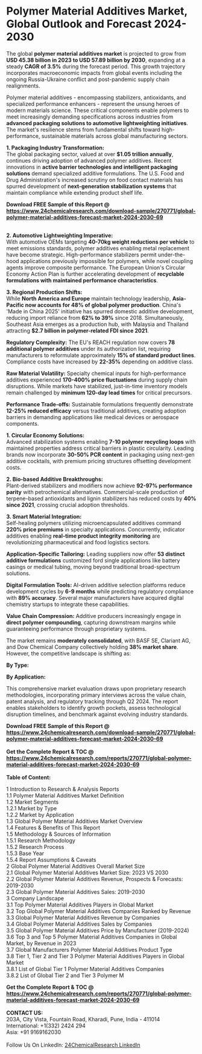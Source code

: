 <h1>Polymer Material Additives Market, Global Outlook and Forecast 2024-2030</h1><p>The global <strong>polymer material additives market</strong> is projected to grow from <strong>USD 45.38 billion in 2023 to USD 57.89 billion by 2030</strong>, expanding at a steady <strong>CAGR of 3.5%</strong> during the forecast period. This growth trajectory incorporates macroeconomic impacts from global events including the ongoing Russia-Ukraine conflict and post-pandemic supply chain realignments.</p><p>Polymer material additives - encompassing stabilizers, antioxidants, and specialized performance enhancers - represent the unsung heroes of modern materials science. These critical components enable polymers to meet increasingly demanding specifications across industries from <strong>advanced packaging solutions to automotive lightweighting initiatives</strong>. The market's resilience stems from fundamental shifts toward high-performance, sustainable materials across global manufacturing sectors.</p><p><strong>1. Packaging Industry Transformation:</strong><br>
The global packaging sector, valued at over <strong>$1.05 trillion annually</strong>, continues driving adoption of advanced polymer additives. Recent innovations in <strong>active barrier technologies and intelligent packaging solutions</strong> demand specialized additive formulations. The U.S. Food and Drug Administration's increased scrutiny on food contact materials has spurred development of <strong>next-generation stabilization systems</strong> that maintain compliance while extending product shelf life.</p><div><b>Download FREE Sample of this Report @ 
            <a href="https://www.24chemicalresearch.com/download-sample/270771/global-polymer-material-additives-forecast-market-2024-2030-69">
            https://www.24chemicalresearch.com/download-sample/270771/global-polymer-material-additives-forecast-market-2024-2030-69</a></b></div><br><p><strong>2. Automotive Lightweighting Imperative:</strong><br>
With automotive OEMs targeting <strong>40-70kg weight reductions per vehicle</strong> to meet emissions standards, polymer additives enabling metal replacement have become strategic. High-performance stabilizers permit under-the-hood applications previously impossible for polymers, while novel coupling agents improve composite performance. The European Union's Circular Economy Action Plan is further accelerating development of <strong>recyclable formulations with maintained performance characteristics</strong>.</p><p><strong>3. Regional Production Shifts:</strong><br>
While <strong>North America and Europe</strong> maintain technology leadership, <strong>Asia-Pacific now accounts for 48% of global polymer production</strong>. China's 'Made in China 2025' initiative has spurred domestic additive development, reducing import reliance from <strong>62% to 39%</strong> since 2018. Simultaneously, Southeast Asia emerges as a production hub, with Malaysia and Thailand attracting <strong>$2.7 billion in polymer-related FDI since 2021</strong>.</p><p><strong>Regulatory Complexity:</strong> The EU's REACH regulation now covers <strong>78 additional polymer additives</strong> under its authorization list, requiring manufacturers to reformulate approximately <strong>15% of standard product lines</strong>. Compliance costs have increased by <strong>22-35%</strong> depending on additive class.</p><p><strong>Raw Material Volatility:</strong> Specialty chemical inputs for high-performance additives experienced <strong>170-400% price fluctuations</strong> during supply chain disruptions. While markets have stabilized, just-in-time inventory models remain challenged by <strong>minimum 120-day lead times</strong> for critical precursors.</p><p><strong>Performance Trade-offs:</strong> Sustainable formulations frequently demonstrate <strong>12-25% reduced efficacy</strong> versus traditional additives, creating adoption barriers in demanding applications like medical devices or aerospace components.</p><p><strong>1. Circular Economy Solutions:</strong><br>
Advanced stabilization systems enabling <strong>7-10 polymer recycling loops</strong> with maintained properties address critical barriers in plastic circularity. Leading brands now incorporate <strong>30-50% PCR content</strong> in packaging using next-gen additive cocktails, with premium pricing structures offsetting development costs.</p><p><strong>2. Bio-based Additive Breakthroughs:</strong><br>
Plant-derived stabilizers and modifiers now achieve <strong>92-97% performance parity</strong> with petrochemical alternatives. Commercial-scale production of terpene-based antioxidants and lignin stabilizers has reduced costs by <strong>40% since 2021</strong>, crossing crucial adoption thresholds.</p><p><strong>3. Smart Material Integration:</strong><br>
Self-healing polymers utilizing microencapsulated additives command <strong>220% price premiums</strong> in specialty applications. Concurrently, indicator additives enabling <strong>real-time product integrity monitoring</strong> are revolutionizing pharmaceutical and food logistics sectors.</p><p><strong>Application-Specific Tailoring:</strong> Leading suppliers now offer <strong>53 distinct additive formulations</strong> customized ford single applications like battery casings or medical tubing, moving beyond traditional broad-spectrum solutions.</p><p><strong>Digital Formulation Tools:</strong> AI-driven additive selection platforms reduce development cycles by <strong>6-9 months</strong> while predicting regulatory compliance with <strong>89% accuracy</strong>. Several major manufacturers have acquired digital chemistry startups to integrate these capabilities.</p><p><strong>Value Chain Compression:</strong> Additive producers increasingly engage in <strong>direct polymer compounding</strong>, capturing downstream margins while guaranteeing performance through proprietary systems.</p><p>The market remains <strong>moderately consolidated</strong>, with BASF SE, Clariant AG, and Dow Chemical Company collectively holding <strong>38% market share</strong>. However, the competitive landscape is shifting as:</p><p><strong>By Type:</strong></p><p><strong>By Application:</strong></p><p>This comprehensive market evaluation draws upon proprietary research methodologies, incorporating primary interviews across the value chain, patent analysis, and regulatory tracking through Q2 2024. The report enables stakeholders to identify growth pockets, assess technological disruption timelines, and benchmark against evolving industry standards.</p><div><b>Download FREE Sample of this Report @ 
            <a href="https://www.24chemicalresearch.com/download-sample/270771/global-polymer-material-additives-forecast-market-2024-2030-69">
            https://www.24chemicalresearch.com/download-sample/270771/global-polymer-material-additives-forecast-market-2024-2030-69</a></b></div><br><div><b>Get the Complete Report & TOC @ 
            <a href="https://www.24chemicalresearch.com/reports/270771/global-polymer-material-additives-forecast-market-2024-2030-69">
            https://www.24chemicalresearch.com/reports/270771/global-polymer-material-additives-forecast-market-2024-2030-69</a></b></div><br>
            <b>Table of Content:</b><p>1 Introduction to Research & Analysis Reports<br />
    1.1 Polymer Material Additives Market Definition<br />
    1.2 Market Segments<br />
        1.2.1 Market by Type<br />
        1.2.2 Market by Application<br />
    1.3 Global Polymer Material Additives Market Overview<br />
    1.4 Features & Benefits of This Report<br />
    1.5 Methodology & Sources of Information<br />
        1.5.1 Research Methodology<br />
        1.5.2 Research Process<br />
        1.5.3 Base Year<br />
        1.5.4 Report Assumptions & Caveats<br />
2 Global Polymer Material Additives Overall Market Size<br />
    2.1 Global Polymer Material Additives Market Size: 2023 VS 2030<br />
    2.2 Global Polymer Material Additives Revenue, Prospects & Forecasts: 2019-2030<br />
    2.3 Global Polymer Material Additives Sales: 2019-2030<br />
3 Company Landscape<br />
    3.1 Top Polymer Material Additives Players in Global Market<br />
    3.2 Top Global Polymer Material Additives Companies Ranked by Revenue<br />
    3.3 Global Polymer Material Additives Revenue by Companies<br />
    3.4 Global Polymer Material Additives Sales by Companies<br />
    3.5 Global Polymer Material Additives Price by Manufacturer (2019-2024)<br />
    3.6 Top 3 and Top 5 Polymer Material Additives Companies in Global Market, by Revenue in 2023<br />
    3.7 Global Manufacturers Polymer Material Additives Product Type<br />
    3.8 Tier 1, Tier 2 and Tier 3 Polymer Material Additives Players in Global Market<br />
        3.8.1 List of Global Tier 1 Polymer Material Additives Companies<br />
        3.8.2 List of Global Tier 2 and Tier 3 Polymer M</p><div><b>Get the Complete Report & TOC @ 
            <a href="https://www.24chemicalresearch.com/reports/270771/global-polymer-material-additives-forecast-market-2024-2030-69">
            https://www.24chemicalresearch.com/reports/270771/global-polymer-material-additives-forecast-market-2024-2030-69</a></b></div><br><b>CONTACT US:</b><br>
            203A, City Vista, Fountain Road, Kharadi, Pune, India - 411014<br>
            International: +1(332) 2424 294<br>
            Asia: +91 9169162030 <br><br>
            Follow Us On LinkedIn: <a href="https://www.linkedin.com/company/24chemicalresearch/">24ChemicalResearch LinkedIn</a>